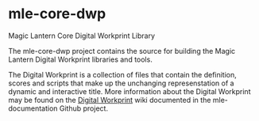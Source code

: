# mle-core-dwp
Magic Lantern Core Digital Workprint Library

The mle-core-dwp project contains the source for building the Magic Lantern Digital Workprint libraries and tools.

The Digital Workprint is a collection of files that contain the definition, scores and scripts that make up the
unchanging represenstation of a dynamic and interactive title. More information about the Digital Workprint may be
found on the [Digital Workprint](https://github.com/magic-lantern-studio/mle-documentation/wiki/Digital-Workprint)
wiki documented in the mle-documentation Github project.
